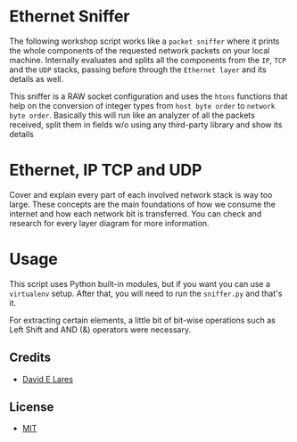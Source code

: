 # Ethernet Sniffer

The following workshop script works like a `packet sniffer` where it prints the whole components of the requested network packets on your local machine. Internally evaluates and splits all the components from the `IP`, `TCP` and the `UDP` stacks, passing before through the `Ethernet layer` and its details as well.

This sniffer is a RAW socket configuration and uses the `htons` functions that help on the conversion of integer types from `host byte order` to `network byte order`. Basically this will run like an analyzer of all the packets received, split them in fields w/o using any third-party library and show its details

# Ethernet, IP TCP and UDP

Cover and explain every part of each involved network stack is way too large. These concepts are the main foundations of how we consume the internet and how each network bit is transferred. You can check and research for every layer diagram for more information.

# Usage

This script uses Python built-in modules, but if you want you can use a `virtualenv` setup. After that, you will need to run the `sniffer.py` and that's it.

For extracting certain elements, a little bit of bit-wise operations such as Left Shift and AND (&) operators were necessary.

## Credits

 - [David E Lares](https://twitter.com/davidlares3)

## License

 - [MIT](https://opensource.org/licenses/MIT)
